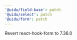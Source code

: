 ```yaml
---
'@uidu/field-base': patch
'@uidu/select': patch
'@uidu/form': patch
---
```


Revert react-hook-form to 7.36.0
